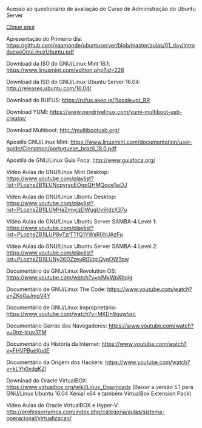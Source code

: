 Acesso ao questionário de avaliação do Curso de Administração do Ubuntu Server

<a href="https://goo.gl/forms/6dnhoTQ0qXvxch8s2" target="_blank">Clique aqui</a>

Apresentação do Primeiro dia: https://github.com/vaamonde/ubuntuserver/blob/master/aulas/01_day/IntroducaoGnuLinuxUbuntu.pdf<br>

Download da ISO do GNU/Linux Mint 18.1: https://www.linuxmint.com/edition.php?id=226

Download da ISO do GNU/Linux Ubuntu Server 16.04: http://releases.ubuntu.com/16.04/

Download do RUFUS: https://rufus.akeo.ie/?locale=pt_BR

Download YUMI: https://www.pendrivelinux.com/yumi-multiboot-usb-creator/

Download Multiboot: http://multibootusb.org/

Apostila GNU/Linux Mint: https://www.linuxmint.com/documentation/user-guide/Cinnamon/portuguese_brazil_18.0.pdf

Apostila de GNU/Linux Guia Foca: http://www.guiafoca.org/

Vídeo Aulas do GNU/Linux Mint Desktop: https://www.youtube.com/playlist?list=PLozhsZB1lLUNcpyrspEOqpQHMQqoe1wDJ

Vídeo Aulas do GNU/Linux Ubuntu Desktop: https://www.youtube.com/playlist?list=PLozhsZB1lLUMHaZmvczDWugUv9ldzX37u

Vídeo Aulas do GNU/Linux Ubuntu Server SAMBA-4 Level 1: https://www.youtube.com/playlist?list=PLozhsZB1lLUP8vTzrTTfQ1YWsR0hUAzFu

Vídeo Aulas do GNU/Linux Ubuntu Server SAMBA-4 Level 2: https://www.youtube.com/playlist?list=PLozhsZB1lLUNy36DZzeuR0VqcQyqOWTpw

Documentário de GNU/Linux Revolution OS: https://www.youtube.com/watch?v=plMxWpXhqig

Documentário de GNU/Linux The Code: https://www.youtube.com/watch?v=ZKo0aJmgV4Y

Documentário de GNU/Linux Improprietário: https://www.youtube.com/watch?v=MKDn9quw5sc

Documentário Gerras dos Navegadores: https://www.youtube.com/watch?v=0nz-lcuv3TM

Documentário da História da Internet: https://www.youtube.com/watch?v=FHVPBueXudE

Documentário da Origem dos Hackers: https://www.youtube.com/watch?v=kLYh0xdgKZI

Download do Oracle VirtualBOX: https://www.virtualbox.org/wiki/Linux_Downloads
(Baixar a versão 5.1 para GNU/Linux Ubuntu 16.04 Xenial x64 e também  VirtualBox Extension Pack)

Vídeo Aulas do Oracle VirtualBOX e Hyper-V: http://professorramos.com/index.php/categoria/aulas/sistema-operacional/virtualizacao/
